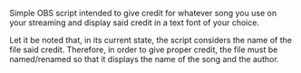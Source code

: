 Simple OBS script intended to give credit for whatever song you use on your streaming and display said credit in a text font of your choice.

Let it be noted that, in its current state, the script considers the name of the file said credit. Therefore, in order to give proper credit, the file must be named/renamed so that it displays the name of the song and the author.
